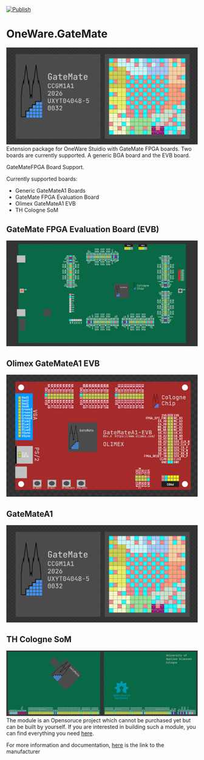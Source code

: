 [![Publish](https://github.com/swittlich/OneWare.GateMate/actions/workflows/publish.yml/badge.svg)](https://github.com/swittlich/OneWare.GateMate/actions/workflows/publish.yml)
# OneWare.GateMate
![Icon](https://raw.githubusercontent.com/swittlich/OneWare.GateMate/main/Icon.png)
Extension package for OneWare Stuidio with GateMate FPGA boards. Two boards are currently supported. A generic BGA board and the EVB board. 

GateMateFPGA Board Support.

Currently supported boards: 
- Generic GateMateA1 Boards
- GateMate FPGA Evaluation Board
- Olimex GateMateA1 EVB
- TH Cologne SoM

## GateMate FPGA Evaluation Board (EVB)
![Icon](https://raw.githubusercontent.com/swittlich/OneWare.GateMate/main/Examples/GateMateEVB.png)

## Olimex GateMateA1 EVB
![Icon](https://raw.githubusercontent.com/swittlich/OneWare.GateMate/main/Examples/OlimexGateMateA1EVB.png)

## GateMateA1
![Icon](https://raw.githubusercontent.com/swittlich/OneWare.GateMate/main/Examples/GateMateA1.png)

## TH Cologne SoM
![Icon](https://raw.githubusercontent.com/swittlich/OneWare.GateMate/main/Examples/THSoMGateMate.png)
The module is an Opensoruce project which cannot be purchased yet but can be built by yourself. If you are interested in building such a module, you can find everything you need [here](https://github.com/fsnitz/CcSoM).

For more information and documentation, [here](https://colognechip.com/programmable-logic/gatemate-evaluation-board/) is the link to the manufacturer 